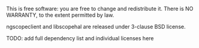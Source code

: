This is free software: you are free to change and redistribute it.
There is NO WARRANTY, to the extent permitted by law.

ngscopeclient and libscopehal are released under 3-clause BSD license.

TODO: add full dependency list and individual licenses here
